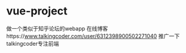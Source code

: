 # vue-project

做一个类似于知乎论坛的webapp
在线博客https://www.talkingcoder.com/user/6312398900502271040 推广一下talkingcoder专注前端

